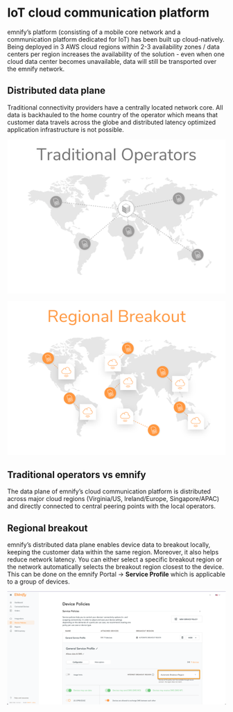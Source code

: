 # IoT cloud communication platform

emnify’s platform (consisting of a mobile core network and a communication platform dedicated for IoT) has been built up cloud-natively.
Being deployed in 3 AWS cloud regions within 2-3 availability zones / data centers per region increases the availability of the solution - even when one cloud data center becomes unavailable, data will still be transported over the emnify network.

## Distributed data plane

Traditional connectivity providers have a centrally located network core.
All data is backhauled to the home country of the operator which means that customer data travels across the globe and distributed latency optimized application infrastructure is not possible.

![Traditional operators](assets/traditional_operators.png)


![emnify](assets/emnify_distributed_plane.png)

## Traditional operators vs emnify

The data plane of emnify’s cloud communication platform is distributed across major cloud regions (Virginia/US, Ireland/Europe, Singapore/APAC) and directly connected to central peering points with the local operators.

## Regional breakout

emnify’s distributed data plane enables device data to breakout locally, keeping the customer data within the same region.
Moreover, it also helps reduce network latency.
You can either select a specific breakout region or the network automatically selects the breakout region closest to the device.
This can be done on the emnify Portal → **Service Profile** which is applicable to a group of devices.

![Regional Breakout Setting in the emnify Portal](assets/regional.png)
